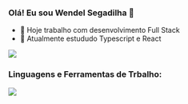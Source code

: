 ### Olá! Eu sou Wendel Segadilha 👋


- 🔭 Hoje trabalho com desenvolvimento Full Stack
- 🌱 Atualmente estududo Typescript e React

<div>
  <img src="https://github-readme-stats.vercel.app/api?username=wendelsegadilha&show_icons=true&theme=github_dark&count_private=true" />
</div>

### Linguagens e Ferramentas de Trbalho:

<div>
  <img src="https://github-readme-stats.vercel.app/api/top-langs/?username=wendelsegadilha&layout=compact&theme=github_dark" />
</div>
